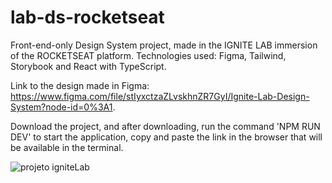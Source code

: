 # lab-ds-rocketseat
Front-end-only Design System project, made in the IGNITE LAB immersion of the ROCKETSEAT platform.
Technologies used: Figma, Tailwind, Storybook and React with TypeScript.

Link to the design made in Figma: https://www.figma.com/file/stIyxctzaZLvskhnZR7GyI/Ignite-Lab-Design-System?node-id=0%3A1.

Download the project, and after downloading, run the command 'NPM RUN DEV' to start the application, copy and paste the link in the browser that will be available in the terminal.

![projeto igniteLab](https://user-images.githubusercontent.com/90476647/195645944-fe79a334-0270-4e9e-a9ee-6f320f8cba97.png)

